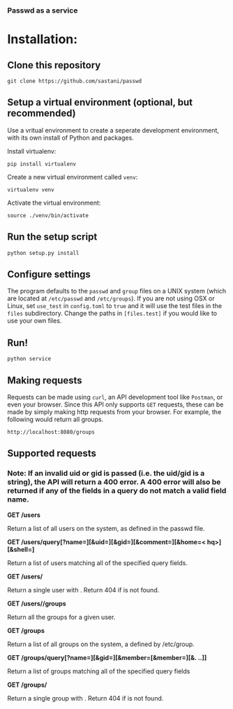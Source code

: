 ### Passwd as a service

# Installation:

## Clone this repository

``` 
git clone https://github.com/sastani/passwd 
```

## Setup a virtual environment (optional, but recommended)
Use a vritual environment to create a seperate development environment, with its own install of Python and packages.

Install virtualenv:

``` 
pip install virtualenv 
``` 

Create a new virtual environment called ``venv``:

``` 
virtualenv venv 
```

Activate the virtual environment:

``` 
source ./venv/bin/activate 
```

## Run the setup script

``` 
python setup.py install
```

## Configure settings 
The program defaults to the ``passwd`` and ``group`` files on a UNIX system (which are located at ``/etc/passwd`` and ``/etc/groups``).
If you are not using OSX or Linux, set ``use_test`` in ``config.toml`` to ``true`` and it will use the test files in the ``files`` subdirectory.
Change the paths in ``[files.test]`` if you would like to use your own files.

## Run!
``` 
python service
```

## Making requests
Requests can be made using ``curl``, an API development tool like ``Postman``, or even your browser.
Since this API only supports ``GET`` requests, these can be made by simply making http requests from your browser.
For example, the following would return all groups.

```
http://localhost:8080/groups
```

## Supported requests
### Note: If an invalid uid or gid is passed (i.e. the uid/gid is a string), the API will return a 400 error. A 400 error will also be returned if any of the fields in a query do not match a valid field name.


**GET /users**

Return a list of all users on the system, as defined in the passwd file.

**GET
/users/query[?name=<nq>][&uid=<uq>][&gid=<gq>][&comment=<cq>][&home=<
hq>][&shell=<sq>]**

Return a list of users matching all of the specified query fields.

**GET /users/<uid>**

Return a single user with <uid>. Return 404 if <uid> is not found.

**GET /users/<uid>/groups**

Return all the groups for a given user.

**GET /groups**

Return a list of all groups on the system, a defined by /etc/group.


**GET
/groups/query[?name=<nq>][&gid=<gq>][&member=<mq1>[&member=<mq2>][&.
..]]**

Return a list of groups matching all of the specified query fields

**GET /groups/<gid>**

Return a single group with <gid>. Return 404 if <gid> is not found.

